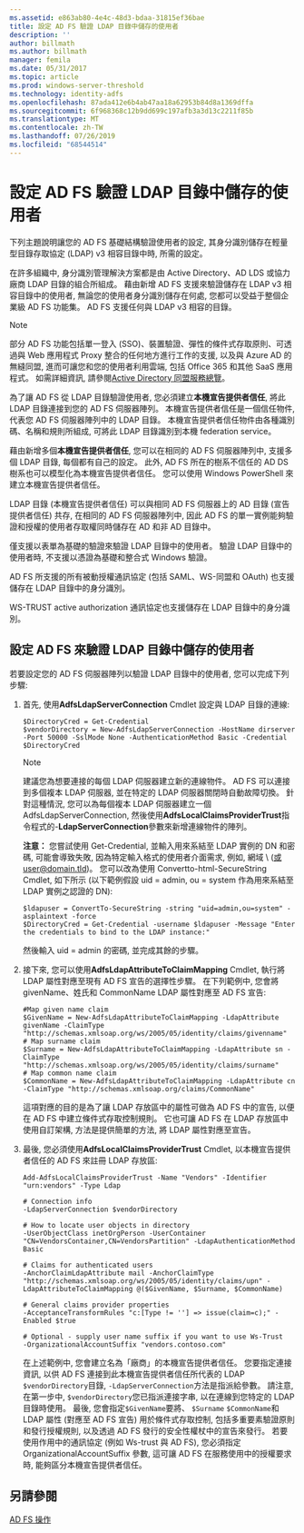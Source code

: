 ```yaml
---
ms.assetid: e863ab80-4e4c-48d3-bdaa-31815ef36bae
title: 設定 AD FS 驗證 LDAP 目錄中儲存的使用者
description: ''
author: billmath
ms.author: billmath
manager: femila
ms.date: 05/31/2017
ms.topic: article
ms.prod: windows-server-threshold
ms.technology: identity-adfs
ms.openlocfilehash: 87ada412e6b4ab47aa18a62953b84d8a1369dffa
ms.sourcegitcommit: 6f968368c12b9dd699c197afb3a3d13c2211f85b
ms.translationtype: MT
ms.contentlocale: zh-TW
ms.lasthandoff: 07/26/2019
ms.locfileid: "68544514"
---
```

# <a name="configure-ad-fs-to-authenticate-users-stored-in-ldap-directories"></a>設定 AD FS 驗證 LDAP 目錄中儲存的使用者

下列主題說明讓您的 AD FS 基礎結構驗證使用者的設定, 其身分識別儲存在輕量型目錄存取協定 (LDAP) v3 相容目錄中時, 所需的設定。

在許多組織中, 身分識別管理解決方案都是由 Active Directory、AD LDS 或協力廠商 LDAP 目錄的組合所組成。 藉由新增 AD FS 支援來驗證儲存在 LDAP v3 相容目錄中的使用者, 無論您的使用者身分識別儲存在何處, 您都可以受益于整個企業級 AD FS 功能集。 AD FS 支援任何與 LDAP v3 相容的目錄。

> [!NOTE]
> 部分 AD FS 功能包括單一登入 (SSO)、裝置驗證、彈性的條件式存取原則、可透過與 Web 應用程式 Proxy 整合的任何地方進行工作的支援, 以及與 Azure AD 的無縫同盟, 進而可讓您和您的使用者利用雲端, 包括 Office 365 和其他 SaaS 應用程式。  如需詳細資訊, 請參閱[Active Directory 同盟服務總覽](../../ad-fs/AD-FS-2016-Overview.md)。

為了讓 AD FS 從 LDAP 目錄驗證使用者, 您必須建立**本機宣告提供者信任**, 將此 LDAP 目錄連接到您的 AD FS 伺服器陣列。  本機宣告提供者信任是一個信任物件, 代表您 AD FS 伺服器陣列中的 LDAP 目錄。 本機宣告提供者信任物件由各種識別碼、名稱和規則所組成, 可將此 LDAP 目錄識別到本機 federation service。

藉由新增多個**本機宣告提供者信任**, 您可以在相同的 AD FS 伺服器陣列中, 支援多個 LDAP 目錄, 每個都有自己的設定。 此外, AD FS 所在的樹系不信任的 AD DS 樹系也可以模型化為本機宣告提供者信任。 您可以使用 Windows PowerShell 來建立本機宣告提供者信任。

LDAP 目錄 (本機宣告提供者信任) 可以與相同 AD FS 伺服器上的 AD 目錄 (宣告提供者信任) 共存, 在相同的 AD FS 伺服器陣列中, 因此 AD FS 的單一實例能夠驗證和授權的使用者存取權同時儲存在 AD 和非 AD 目錄中。

僅支援以表單為基礎的驗證來驗證 LDAP 目錄中的使用者。 驗證 LDAP 目錄中的使用者時, 不支援以憑證為基礎和整合式 Windows 驗證。

AD FS 所支援的所有被動授權通訊協定 (包括 SAML、WS-同盟和 OAuth) 也支援儲存在 LDAP 目錄中的身分識別。

WS-TRUST active authorization 通訊協定也支援儲存在 LDAP 目錄中的身分識別。

## <a name="configure-ad-fs-to-authenticate-users-stored-in-an-ldap-directory"></a>設定 AD FS 來驗證 LDAP 目錄中儲存的使用者
若要設定您的 AD FS 伺服器陣列以驗證 LDAP 目錄中的使用者, 您可以完成下列步驟:

1. 首先, 使用**AdfsLdapServerConnection** Cmdlet 設定與 LDAP 目錄的連線:

   ```
   $DirectoryCred = Get-Credential
   $vendorDirectory = New-AdfsLdapServerConnection -HostName dirserver -Port 50000 -SslMode None -AuthenticationMethod Basic -Credential $DirectoryCred
   ```

   > [!NOTE]
   > 建議您為想要連接的每個 LDAP 伺服器建立新的連線物件。 AD FS 可以連接到多個複本 LDAP 伺服器, 並在特定的 LDAP 伺服器關閉時自動故障切換。 針對這種情況, 您可以為每個複本 LDAP 伺服器建立一個 AdfsLdapServerConnection, 然後使用**AdfsLocalClaimsProviderTrust**指令程式的-**LdapServerConnection**參數來新增連線物件的陣列。

   **注意：** 您嘗試使用 Get-Credential, 並輸入用來系結至 LDAP 實例的 DN 和密碼, 可能會導致失敗, 因為特定輸入格式的使用者介面需求, 例如, 網域 \ (或user@domain.tld)。 您可以改為使用 Convertto-html-SecureString Cmdlet, 如下所示 (以下範例假設 uid = admin, ou = system 作為用來系結至 LDAP 實例之認證的 DN):

   ```
   $ldapuser = ConvertTo-SecureString -string "uid=admin,ou=system" -asplaintext -force
   $DirectoryCred = Get-Credential -username $ldapuser -Message "Enter the credentials to bind to the LDAP instance:"
   ```

   然後輸入 uid = admin 的密碼, 並完成其餘的步驟。

2. 接下來, 您可以使用**AdfsLdapAttributeToClaimMapping** Cmdlet, 執行將 LDAP 屬性對應至現有 AD FS 宣告的選擇性步驟。 在下列範例中, 您會將 givenName、姓氏和 CommonName LDAP 屬性對應至 AD FS 宣告:

   ```
   #Map given name claim
   $GivenName = New-AdfsLdapAttributeToClaimMapping -LdapAttribute givenName -ClaimType "http://schemas.xmlsoap.org/ws/2005/05/identity/claims/givenname"
   # Map surname claim
   $Surname = New-AdfsLdapAttributeToClaimMapping -LdapAttribute sn -ClaimType "http://schemas.xmlsoap.org/ws/2005/05/identity/claims/surname"
   # Map common name claim
   $CommonName = New-AdfsLdapAttributeToClaimMapping -LdapAttribute cn -ClaimType "http://schemas.xmlsoap.org/claims/CommonName"
   ```

   這項對應的目的是為了讓 LDAP 存放區中的屬性可做為 AD FS 中的宣告, 以便在 AD FS 中建立條件式存取控制規則。 它也可讓 AD FS 在 LDAP 存放區中使用自訂架構, 方法是提供簡單的方法, 將 LDAP 屬性對應至宣告。

3. 最後, 您必須使用**AdfsLocalClaimsProviderTrust** Cmdlet, 以本機宣告提供者信任的 AD FS 來註冊 LDAP 存放區:

   ```
   Add-AdfsLocalClaimsProviderTrust -Name "Vendors" -Identifier "urn:vendors" -Type Ldap

   # Connection info
   -LdapServerConnection $vendorDirectory 

   # How to locate user objects in directory
   -UserObjectClass inetOrgPerson -UserContainer "CN=VendorsContainer,CN=VendorsPartition" -LdapAuthenticationMethod Basic 

   # Claims for authenticated users
   -AnchorClaimLdapAttribute mail -AnchorClaimType "http://schemas.xmlsoap.org/ws/2005/05/identity/claims/upn" -LdapAttributeToClaimMapping @($GivenName, $Surname, $CommonName) 

   # General claims provider properties
   -AcceptanceTransformRules "c:[Type != ''] => issue(claim=c);" -Enabled $true 

   # Optional - supply user name suffix if you want to use Ws-Trust
   -OrganizationalAccountSuffix "vendors.contoso.com"
   ```

   在上述範例中, 您會建立名為「廠商」的本機宣告提供者信任。 您要指定連接資訊, 以供 AD FS 連接到此本機宣告提供者信任所代表的 LDAP `$vendorDirectory`目錄, `-LdapServerConnection`方法是指派給參數。 請注意, 在第一步中, `$vendorDirectory`您已指派連接字串, 以在連線到您特定的 LDAP 目錄時使用。 最後, 您會指定`$GivenName`要將、 `$Surname` `$CommonName`和 LDAP 屬性 (對應至 AD FS 宣告) 用於條件式存取控制, 包括多重要素驗證原則和發行授權規則, 以及透過 AD FS 發行的安全性權杖中的宣告來發行。 若要使用作用中的通訊協定 (例如 Ws-trust 與 AD FS), 您必須指定 OrganizationalAccountSuffix 參數, 這可讓 AD FS 在服務使用中的授權要求時, 能夠區分本機宣告提供者信任。

## <a name="see-also"></a>另請參閱
[AD FS 操作](../../ad-fs/AD-FS-2016-Operations.md)


